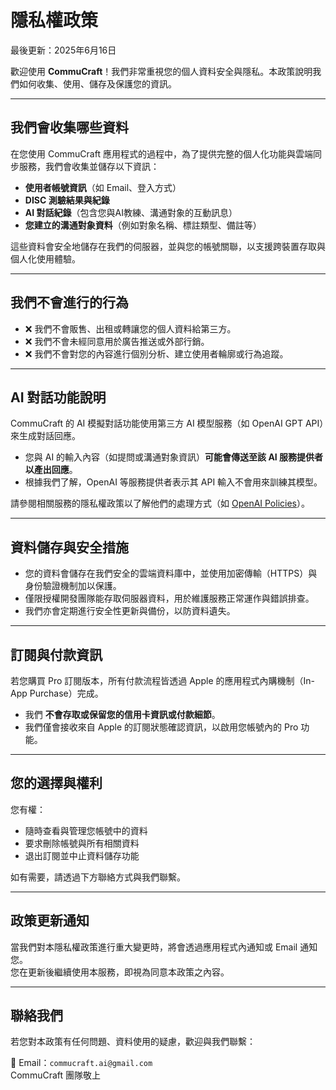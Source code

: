 # 隱私權政策  
最後更新：2025年6月16日  

歡迎使用 **CommuCraft**！我們非常重視您的個人資料安全與隱私。本政策說明我們如何收集、使用、儲存及保護您的資訊。  

---

## 我們會收集哪些資料

在您使用 CommuCraft 應用程式的過程中，為了提供完整的個人化功能與雲端同步服務，我們會收集並儲存以下資訊：

- **使用者帳號資訊**（如 Email、登入方式）
- **DISC 測驗結果與紀錄**
- **AI 對話紀錄**（包含您與AI教練、溝通對象的互動訊息）
- **您建立的溝通對象資料**（例如對象名稱、標註類型、備註等）

這些資料會安全地儲存在我們的伺服器，並與您的帳號關聯，以支援跨裝置存取與個人化使用體驗。

---

## 我們不會進行的行為

- ❌ 我們不會販售、出租或轉讓您的個人資料給第三方。
- ❌ 我們不會未經同意用於廣告推送或外部行銷。
- ❌ 我們不會對您的內容進行個別分析、建立使用者輪廓或行為追蹤。

---

## AI 對話功能說明

CommuCraft 的 AI 模擬對話功能使用第三方 AI 模型服務（如 OpenAI GPT API）來生成對話回應。

- 您與 AI 的輸入內容（如提問或溝通對象資訊）**可能會傳送至該 AI 服務提供者以產出回應**。
- 根據我們了解，OpenAI 等服務提供者表示其 API 輸入不會用來訓練其模型。

請參閱相關服務的隱私權政策以了解他們的處理方式（如 [OpenAI Policies](https://openai.com/security-and-privacy/)）。

---

## 資料儲存與安全措施

- 您的資料會儲存在我們安全的雲端資料庫中，並使用加密傳輸（HTTPS）與身份驗證機制加以保護。
- 僅限授權開發團隊能存取伺服器資料，用於維護服務正常運作與錯誤排查。
- 我們亦會定期進行安全性更新與備份，以防資料遺失。

---

## 訂閱與付款資訊

若您購買 Pro 訂閱版本，所有付款流程皆透過 Apple 的應用程式內購機制（In-App Purchase）完成。

- 我們 **不會存取或保留您的信用卡資訊或付款細節**。
- 我們僅會接收來自 Apple 的訂閱狀態確認資訊，以啟用您帳號內的 Pro 功能。

---

## 您的選擇與權利

您有權：
- 隨時查看與管理您帳號中的資料
- 要求刪除帳號與所有相關資料
- 退出訂閱並中止資料儲存功能

如有需要，請透過下方聯絡方式與我們聯繫。

---

## 政策更新通知

當我們對本隱私權政策進行重大變更時，將會透過應用程式內通知或 Email 通知您。  
您在更新後繼續使用本服務，即視為同意本政策之內容。

---

## 聯絡我們

若您對本政策有任何問題、資料使用的疑慮，歡迎與我們聯繫：

📧 Email：`commucraft.ai@gmail.com`  
CommuCraft 團隊敬上